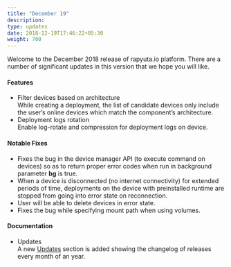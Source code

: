 ```yaml
---
title: "December 19"
description:
type: updates
date: 2018-12-19T17:46:22+05:30
weight: 700
---
```

Welcome to the December 2018 release of rapyuta.io platform. There are a
number of significant updates in this version that we hope you will like.

#### Features
* Filter devices based on architecture    
    While creating a deployment, the list of candidate devices only include
    the user’s online devices which match the component’s architecture.
* Deployment logs rotation    
    Enable log-rotate and compression for deployment logs on device.

#### Notable Fixes
* Fixes the bug in the device manager API (to execute command on devices) so
as to return proper error codes when run in background parameter **bg** is true.
* When a device is disconnected (no internet connectivity) for extended periods
of time, deployments on the device with preinstalled runtime are stopped from
going into error state on reconnection.
* User will be able to delete devices in error state.
* Fixes the bug while specifying mount path when using volumes.

#### Documentation
* Updates    
    A new [Updates](/updates) section is added showing the changelog of releases every month of an year.

